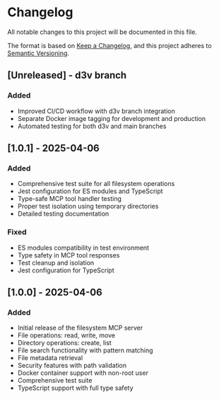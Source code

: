 # Changelog

All notable changes to this project will be documented in this file.

The format is based on [Keep a Changelog](https://keepachangelog.com/en/1.0.0/),
and this project adheres to [Semantic Versioning](https://semver.org/spec/v2.0.0.html).

## [Unreleased] - d3v branch

### Added
- Improved CI/CD workflow with d3v branch integration
- Separate Docker image tagging for development and production
- Automated testing for both d3v and main branches

## [1.0.1] - 2025-04-06

### Added
- Comprehensive test suite for all filesystem operations
- Jest configuration for ES modules and TypeScript
- Type-safe MCP tool handler testing
- Proper test isolation using temporary directories
- Detailed testing documentation

### Fixed
- ES modules compatibility in test environment
- Type safety in MCP tool responses
- Test cleanup and isolation
- Jest configuration for TypeScript

## [1.0.0] - 2025-04-06

### Added
- Initial release of the filesystem MCP server
- File operations: read, write, move
- Directory operations: create, list
- File search functionality with pattern matching
- File metadata retrieval
- Security features with path validation
- Docker container support with non-root user
- Comprehensive test suite
- TypeScript support with full type safety